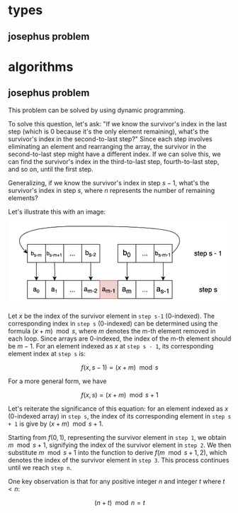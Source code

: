 # types
## josephus problem

# algorithms
## josephus problem
This problem can be solved by using dynamic programming.  

To solve this question, let's ask: "If we know the survivor's index in the last step (which is 0 because it's the only element remaining), what's the survivor's index in the second-to-last step?" Since each step involves eliminating an element and rearranging the array, the survivor in the second-to-last step might have a different index. If we can solve this, we can find the survivor's index in the third-to-last step, fourth-to-last step, and so on, until the first step.

Generalizing, if we know the survivor's index in step $s−1$, what's the survivor's index in step $s$, where $n$ represents the number of remaining elements?

Let's illustrate this with an image:

![level_n_vs_level_n-1.png](0_indexed.png)

Let $x$ be the index of the survivor element in `step s-1` (0-indexed). The corresponding index in `step s` (0-indexed) can be determined using the formula $(x + m) \mod{s}$, where $m$ denotes the m-th element removed in each loop. Since arrays are 0-indexed, the index of the m-th element should be $m - 1$. For an element indexed as $x$ at `step s - 1`, its corresponding element index at `step s` is:

$$f(x, s - 1) = (x + m) \mod{s}$$

For a more general form, we have

$$f(x, s) = (x + m) \mod{s + 1}$$

Let's reiterate the significance of this equation: for an element indexed as $x$ (0-indexed array) in `step s`, the index of its corresponding element in `step s + 1` is give by $(x + m) \mod{s + 1}$.

Starting from $f(0, 1)$, representing the survivor element in `step 1`, we obtain $m \mod{s + 1}$, signifying the index of the survivor element in `step 2`. We then substitute $m \mod{s + 1}$ into the function to derive $f(m \mod{s + 1}, 2)$, which denotes the index of the survivor element in `step 3`. This process continues until we reach `step n`.

One key observation is that for any positive integer $n$ and integer $t$ where $t \lt n$:

$$(n + t) \mod{n} = t$$